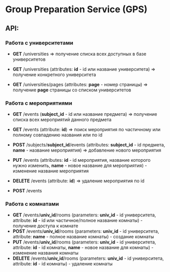 # Group Preparation Service (GPS)

## API:
  ### Работа с университетами
  * **GET** /universities => получение списка всех доступных в базе университетов
  * **GET** /universities (attributes: **id** - id или название университета) => получение конкретного университета
  
  * **GET** /universities/pages (attributes: **page** - номер страницы) => получение **page** страницы со списком университетов
  
  ### Работа с мероприятиями
  * **GET** /events (**subject_id** - id или название предмета) => получение списка всех мероприятий данного предмета
  * **GET** /events (attribute: **id**) => поиск мероприятия по частичному или полному совпадению названия или по id
  
  * **POST** /subjects/**subject_id**/events (attributes: **subject_id** - id предмета, **name** - название мероприятия) => добавление нового мероприятия
  * **PUT** /events (attributes: **id** - id мероприятия, название которого нужно изменить, **name** - новое название для мероприятия) - изменение название мероприятия
  
  * **DELETE** /events (attribute: **id**) => удаление мероприятия по id
  
  * **POST** /events
  
### Работа с комнатами
  * **GET** /events/**univ_id**/rooms (parameters: **univ_id** - id университета, attribute: **id** - id или частичное/полное название комнаты) - получение доступа к комнате
  * **POST** /events/**univ_id**/rooms (parameters: **univ_id** - id университета, attribute: **name** - полное название комнаты) - создание комнаты
  * **PUT** /events/**univ_id**/rooms (parameters: **univ_id** - id университета, attribute: **id** - id комнаты, **name** - новое название для комнаты) - изменение названия комнаты
  * **DELETE** /events/**univ_id**/rooms (parameters: **univ_id** - id университета, attribute: **id** - id комнаты) - удаление комнаты
